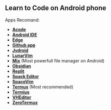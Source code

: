 ## Learn to Code on Android phone

Apps Recomand:

- [**Acode** ](https://github.com/deadlyjack/Acode)
- [**Android IDE**](https://github.com/AndroidIDEOfficial/AndroidIDE)
- [**Edge**](https://www.microsoft.com/edge)
- [**Github app**](https://github.com/mobile)
- [**Jvdroid**](https://play.google.com/store/apps/details?id=ru.iiec.jvdroid&gl=US)
- [**LunarVim**](https://www.lunarvim.org/)
- [**Mix**](https://mixplorer.com/) (Most powerfull file manager on Android)
- [**Obsidian**](https://obsidian.md/)
- [**Replit**](https://replit.com/)
- [**Spack Editor**](https://spck.io/)
- [**SpaceVim**](https://github.com/SpaceVim/SpaceVim)
- [**Termux**](https://github.com/termux) (Most recommended)
- [**Termius**](https://www.termius.com/)
- [**VHEditor**](https://github.com/vhqtvn/VHEditor-Android)
- [**ZeroTermux**](https://github.com/hanxinhao000/ZeroTermux)




